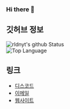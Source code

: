 ### Hi there 🎉

## 깃허브 정보
![rldnyt's github Status](https://github-readme-stats.vercel.app/api?username=namnyang&show_icons=true&count_private=true&theme=vue-dark)<br>
![Top Language](https://github-readme-stats.vercel.app/api/top-langs/?username=namnyang&langs_count=100&layout=compact&theme=vue-dark)<br>



## 링크
+ [디스코드]()
+ [이메일](mailto:)
+ [웹사이트]()
